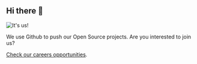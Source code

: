 ## Hi there 👋

![It's us!](profile/org-opener.png)

We use Github to push our Open Source projects.
Are you interested to join us?

[Check our careers opportunities](https://www.linova.de/en/jobs). 


